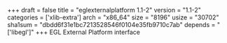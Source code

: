 +++
draft = false
title = "eglexternalplatform 1.1-2"
version = "1.1-2"
categories = ['xlib-extra']
arch = "x86_64"
size = "8196"
usize = "30702"
sha1sum = "dbdd6f31e1bc7213528546f0104e35fb9710c7ab"
depends = "['libegl']"
+++
EGL External Platform interface